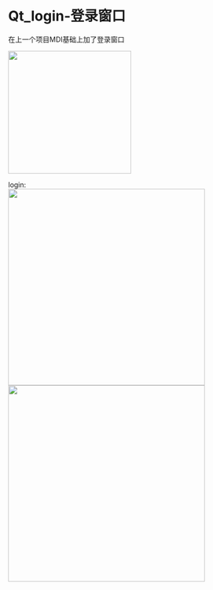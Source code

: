 # Qt_login-登录窗口
在上一个项目MDI基础上加了登录窗口

<img src="https://github.com/rongfengtong/Qt_login-/assets/89334236/5b70adf9-98f7-420d-9a6b-27c49affa861" width=250px>    

login:  
<img src="https://github.com/rongfengtong/Qt_login-/assets/89334236/f6e513b5-bff8-4409-b4a6-60d60f799eef" width=400px>  
<img src="https://github.com/rongfengtong/Qt_login-/assets/89334236/1c969465-fb94-4690-8e04-d5ea103ad041" width=400px>
